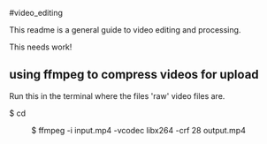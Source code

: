 #video_editing

This readme is a general guide to video editing and processing. 
 
This needs work! 

## using ffmpeg to compress videos for upload

Run this in the terminal where the files 'raw' video files are.

$ cd <dir with videos>

$ ffmpeg -i input.mp4 -vcodec libx264 -crf 28 output.mp4
